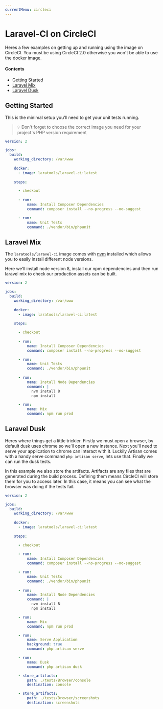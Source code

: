 ```yaml
---
currentMenu: circleci
---
```


# Laravel-CI on CircleCI

Heres a few examples on getting up and running using the image on CircleCI. You must be using CircleCI 2.0 otherwise you won't be able to use the docker image.

#### Contents

* [Getting Started](#getting-started)
* [Laravel Mix](#laravel-mix)
* [Laravel Dusk](#laravel-dusk)

## Getting Started

This is the minimal setup you'll need to get your unit tests running.

> 💡 Don't forget to choose the correct image you need for your project's PHP version requirement

```yaml
version: 2

jobs:
  build:
    working_directory: /var/www
    
    docker:
      - image: laratools/laravel-ci:latest
      
    steps:

      - checkout
      
      - run:
          name: Install Composer Dependencies
          command: composer install --no-progress --no-suggest

      - run:
          name: Unit Tests
          command: ./vendor/bin/phpunit
```

## Laravel Mix

The `laratools/laravel-ci` image comes with [nvm](https://github.com/creationix/nvm) installed which allows you to easily install different node versions.

Here we'll install node version 8, install our npm dependencies and then run laravel mix to check our production assets can be built.

```yaml
version: 2

jobs:
  build:
    working_directory: /var/www
    
    docker:
      - image: laratools/laravel-ci:latest
      
    steps:

      - checkout
      
      - run:
          name: Install Composer Dependencies
          command: composer install --no-progress --no-suggest

      - run:
          name: Unit Tests
          command: ./vendor/bin/phpunit
      
      - run:
          name: Install Node Dependencies
          command: |
            nvm install 8
            npm install

      - run:
          name: Mix
          command: npm run prod
``` 

## Laravel Dusk

Heres where things get a little trickier. Firstly we must open a browser, by default dusk uses chrome so we'll open a new instance.
Next you'll need to serve your application to chrome can interact with it. Luckily Artisan comes with a handy serve command `php artisan serve`, lets use that.
Finally we can run the dusk tests.

In this example we also store the artifacts. Artifacts are any files that are generated during the build process. Defining them means CircleCI will store them
for you to access later. In this case, it means you can see what the browser was doing if the tests fail.  


```yaml
version: 2

jobs:
  build:
    working_directory: /var/www
    
    docker:
      - image: laratools/laravel-ci:latest
      
    steps:

      - checkout
      
      - run:
          name: Install Composer Dependencies
          command: composer install --no-progress --no-suggest

      - run:
          name: Unit Tests
          command: ./vendor/bin/phpunit
          
      - run:
          name: Install Node Dependencies
          command: |
            nvm install 8
            npm install

      - run:
          name: Mix
          command: npm run prod

      - run:
          name: Serve Application
          background: true
          command: php artisan serve

      - run:
          name: Dusk
          command: php artisan dusk

      - store_artifacts:
          path: ./tests/Browser/console
          destination: console

      - store_artifacts:
          path: ./tests/Browser/screenshots
          destination: screenshots
``` 